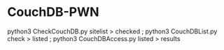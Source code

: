 # CouchDB-PWN
python3 CheckCouchDB.py sitelist > checked ; python3 CouchDBList.py check > listed ; python3 CouchDBAccess.py listed > results
